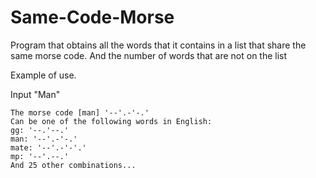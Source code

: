 # Same-Code-Morse
Program that obtains all the words that it contains in a list that share the same morse code. And the number of words that are not on the list

Example of use.

Input "Man"
```
The morse code [man] '--'.-'-.' 
Can be one of the following words in English:
gg: '--.'--.'
man: '--'.-'-.'
mate: '--'.-'-'.'
mp: '--'.--.'
And 25 other combinations...
```
